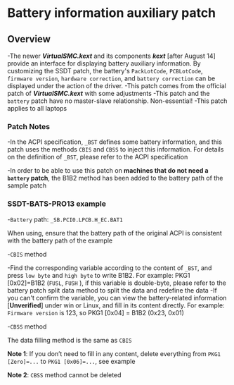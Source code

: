# Battery information auxiliary patch

## Overview

-The newer ***VirtualSMC.kext*** and its components ***kext*** [after August 14] provide an interface for displaying battery auxiliary information. By customizing the SSDT patch, the battery's `PackLotCode`, `PCBLotCode`, `firmware version`, `hardware correction`, and `battery correction` can be displayed under the action of the driver.
-This patch comes from the official patch of ***VirtualSMC.kext*** with some adjustments
-This patch and the `battery` patch have no master-slave relationship. Non-essential!
-This patch applies to all laptops

### Patch Notes

-In the ACPI specification, `_BST` defines some battery information, and this patch uses the methods `CBIS` and `CBSS` to inject this information. For details on the definition of `_BST`, please refer to the ACPI specification

-In order to be able to use this patch on **machines that do not need a `battery` patch**, the B1B2 method has been added to the battery path of the sample patch

### SSDT-BATS-PRO13 example

-`Battery` path: `_SB.PCI0.LPCB.H_EC.BAT1`

  When using, ensure that the battery path of the original ACPI is consistent with the battery path of the example
  
-`CBIS` method
  
  -Find the corresponding variable according to the content of `_BST`, and press `low byte` and `high byte` to write B1B2. For example: PKG1 [0x02]=B1B2 (`FUSL`, `FUSH` ), if this variable is double-byte, please refer to the battery patch split data method to split the data and redefine the data
  -If you can't confirm the variable, you can view the battery-related information [**Unverified**] under win or Linux, and fill in its content directly. For example: `Firmware version` is 123, so PKG1 [0x04] = B1B2 (0x23, 0x01)

-`CBSS` method

  The data filling method is the same as `CBIS`
  
  **Note 1**: If you don’t need to fill in any content, delete everything from `PKG1 [Zero]=...` to `PKG1 [0x06]=...`, see example
  
  **Note 2**: `CBSS` method cannot be deleted
